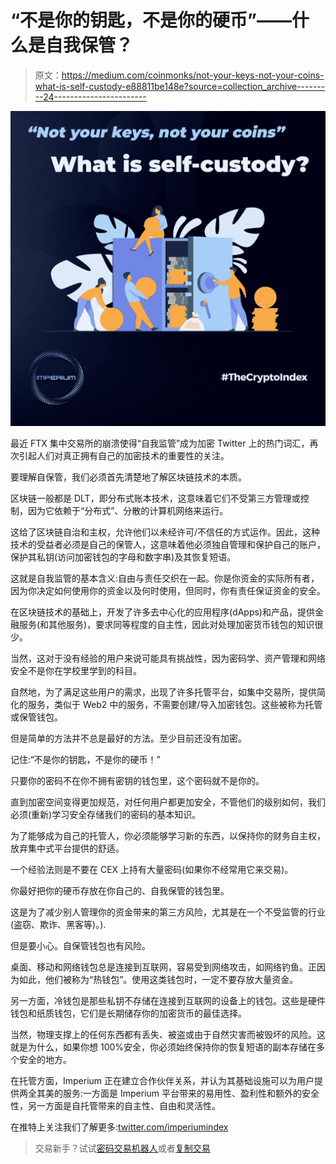 # “不是你的钥匙，不是你的硬币”——什么是自我保管？

> 原文：<https://medium.com/coinmonks/not-your-keys-not-your-coins-what-is-self-custody-e88811be148e?source=collection_archive---------24----------------------->

![](img/c5e143be682bb51dbbf91774d8e045a6.png)

最近 FTX 集中交易所的崩溃使得“自我监管”成为加密 Twitter 上的热门词汇，再次引起人们对真正拥有自己的加密技术的重要性的关注。

要理解自保管，我们必须首先清楚地了解区块链技术的本质。

区块链一般都是 DLT，即分布式账本技术，这意味着它们不受第三方管理或控制，因为它依赖于“分布式”、分散的计算机网络来运行。

这给了区块链自治和主权，允许他们以未经许可/不信任的方式运作。因此，这种技术的受益者必须是自己的保管人，这意味着他必须独自管理和保护自己的账户，保护其私钥(访问加密钱包的字母和数字串)及其恢复短语。

这就是自我监管的基本含义:自由与责任交织在一起。你是你资金的实际所有者，因为你决定如何使用你的资金以及何时使用，但同时，你有责任保证资金的安全。

在区块链技术的基础上，开发了许多去中心化的应用程序(dApps)和产品，提供金融服务(和其他服务)，要求同等程度的自主性，因此对处理加密货币钱包的知识很少。

当然，这对于没有经验的用户来说可能具有挑战性，因为密码学、资产管理和网络安全不是你在学校里学到的科目。

自然地，为了满足这些用户的需求，出现了许多托管平台，如集中交易所，提供简化的服务，类似于 Web2 中的服务，不需要创建/导入加密钱包。这些被称为托管或保管钱包。

但是简单的方法并不总是最好的方法。至少目前还没有加密。

记住:“不是你的钥匙，不是你的硬币！”

只要你的密码不在你不拥有密钥的钱包里，这个密码就不是你的。

直到加密空间变得更加规范，对任何用户都更加安全，不管他们的级别如何，我们必须(重新)学习安全存储我们的密码的基本知识。

为了能够成为自己的托管人，你必须能够学习新的东西，以保持你的财务自主权，放弃集中式平台提供的舒适。

一个经验法则是不要在 CEX 上持有大量密码(如果你不经常用它来交易)。

你最好把你的硬币存放在你自己的、自我保管的钱包里。

这是为了减少别人管理你的资金带来的第三方风险，尤其是在一个不受监管的行业(盗窃、欺诈、黑客等)。).

但是要小心。自保管钱包也有风险。

桌面、移动和网络钱包总是连接到互联网，容易受到网络攻击，如网络钓鱼。正因为如此，他们被称为“热钱包”。使用这类钱包时，一定不要存放大量资金。

另一方面，冷钱包是那些私钥不存储在连接到互联网的设备上的钱包。这些是硬件钱包和纸质钱包，它们是长期储存你的加密货币的最佳选择。

当然，物理支撑上的任何东西都有丢失、被盗或由于自然灾害而被毁坏的风险。这就是为什么，如果你想 100%安全，你必须始终保持你的恢复短语的副本存储在多个安全的地方。

在托管方面，Imperium 正在建立合作伙伴关系，并认为其基础设施可以为用户提供两全其美的服务:一方面是 Imperium 平台带来的易用性、盈利性和额外的安全性，另一方面是自托管带来的自主性、自由和灵活性。

在推特上关注我们了解更多:[twitter.com/imperiumindex](https://twitter.com/imperiumindex)

> 交易新手？试试[密码交易机器人](/coinmonks/crypto-trading-bot-c2ffce8acb2a)或者[复制交易](/coinmonks/top-10-crypto-copy-trading-platforms-for-beginners-d0c37c7d698c)